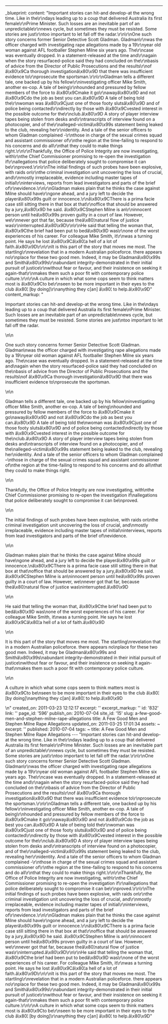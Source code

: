 ---
_blueprint:
  content: "Important stories can hit-and develop-at the wrong time. Like in the\r\ndays
    leading up to a coup that delivered Australia its first female\r\nPrime Minister.
    Such losses are an inevitable part of an unpredictable\r\nnews cycle, but sometimes
    they must be resisted. Some stories are just\r\ntoo important to let fall off
    the radar.\r\n\r\nOne such story concerns former Senior Detective Scott Gladman.
    Gladman\r\nwas the officer charged with investigating rape allegations made by
    a 19\r\nyear old woman against AFL footballer Stephen Milne six years ago. The\r\ncase
    was eventually dropped. In a statement-released at the time and\r\nagain when
    the story resurfaced-police said they had concluded on the\r\nbasis of advice
    from the Director of Public Prosecutions and the results\r\nof â\x80\x9Ca thorough
    investigationâ\x80\x9D that there was insufficient evidence to\r\nprosecute the
    sportsman.\r\n\r\nGladman tells a different tale, one backed up by his fellow\r\ninvestigating
    officer Mike Smith, another ex-cop. A tale of being\r\nhounded and pressured by
    fellow members of the force to â\x80\x9Cmake it go\r\nawayâ\x80\x9D and not â\x80\x9Cdo
    the job as best you can.â\x80\x9D A tale of being told the\r\nwoman was â\x80\x9Cjust
    one of those footy slutsâ\x80\x9D and of police being contacted\r\ndirectly by
    those with â\x80\x9Cvested interest in the possible outcome for the\r\nclub.â\x80\x9D
    A story of player interview tapes being stolen from desks and\r\ntranscripts of
    interview found on a photocopier, and of the\r\nalleged-victimâ\x80\x99s statement
    being leaked to the club, revealing her\r\nidentity. And a tale of the senior
    officers to whom Gladman complained -\r\nthose in charge of the sexual crimes
    squad and assistant commissioner of\r\nthe region at the time-failing to respond
    to his concerns and do all\r\nthat they could to make things right.\r\n\r\nThankfully,
    the Office of Police Integrity are now investigating, with\r\nthe Chief Commissioner
    promising to re-open the investigation if\r\nallegations that police deliberately
    sought to compromise it can be\r\nproved.\r\n\r\nThe initial findings of such
    probes have been explosive, with raids on\r\nthe criminal investigation unit uncovering
    the loss of crucial, and\r\nmostly irreplaceable, evidence including master tapes
    of initial\r\ninterviews, reports from lead investigators and parts of the brief
    of\r\nevidence.\r\n\r\nGladman makes plain that he thinks the case against Milne
    should have\r\ngone ahead, and a jury left to decide the playerâ\x80\x99s guilt
    or innocence.\r\nâ\x80\x9CThere is a prima facie case still sitting there in that
    box at that\r\noffice that should be answered by a jury,â\x80\x9D he said. â\x80\x9CStephen
    Milne is an\r\ninnocent person until heâ\x80\x99s proven guilty in a court of
    law. However, we\r\nnever got that far, because theâ\x80¦natural flow of justice
    was\r\ninterrupted.â\x80\x9D\r\n\r\nHe said that telling the woman that, â\x80\x9Cthe
    brief had been put to bedâ\x80\x9D was\r\none of the worst experiences of his
    career. For colleague Mike Smith, it\r\nwas a turning point. He says he lost â\x80\x9Câ\x80¦a
    hell of a lot of faith.â\x80\x9D\r\n\r\nIt is this part of the story that moves
    me most. The startling\r\nrevelation that in a modern Australian policeforce.
    there appears no\r\nplace for these two good men. Indeed, it may be Gladmanâ\x80\x99s
    and Smithâ\x80\x99s\r\nabundant integrity-demonstrated in their initial pursuit
    of justice\r\nwithout fear or favour, and their insistence on seeking it again-that\r\nmakes
    them such a poor fit with contemporary police culture.\r\n\r\nA culture in which
    what some cops seem to think matters most is â\x80\x9Cto be\r\nseen to be more
    important in their eyes to the club â\x80¦ [by doing]\r\nanything they c[an] â\x80¦
    to help.â\x80\x9D"
  content_markup: "<p>Important stories can hit-and develop-at the wrong time. Like
    in the\ndays leading up to a coup that delivered Australia its first female\nPrime
    Minister. Such losses are an inevitable part of an unpredictable\nnews cycle,
    but sometimes they must be resisted. Some stories are just\ntoo important to let
    fall off the radar.</p>\n\n<p>One such story concerns former Senior Detective
    Scott Gladman. Gladman\nwas the officer charged with investigating rape allegations
    made by a 19\nyear old woman against AFL footballer Stephen Milne six years ago.
    The\ncase was eventually dropped. In a statement-released at the time and\nagain
    when the story resurfaced-police said they had concluded on the\nbasis of advice
    from the Director of Public Prosecutions and the results\nof â\x80\x9Ca thorough
    investigationâ\x80\x9D that there was insufficient evidence to\nprosecute the
    sportsman.</p>\n\n<p>Gladman tells a different tale, one backed up by his fellow\ninvestigating
    officer Mike Smith, another ex-cop. A tale of being\nhounded and pressured by
    fellow members of the force to â\x80\x9Cmake it go\nawayâ\x80\x9D and not â\x80\x9Cdo
    the job as best you can.â\x80\x9D A tale of being told the\nwoman was â\x80\x9Cjust
    one of those footy slutsâ\x80\x9D and of police being contacted\ndirectly by those
    with â\x80\x9Cvested interest in the possible outcome for the\nclub.â\x80\x9D
    A story of player interview tapes being stolen from desks and\ntranscripts of
    interview found on a photocopier, and of the\nalleged-victimâ\x80\x99s statement
    being leaked to the club, revealing her\nidentity. And a tale of the senior officers
    to whom Gladman complained &ndash;\nthose in charge of the sexual crimes squad
    and assistant commissioner of\nthe region at the time-failing to respond to his
    concerns and do all\nthat they could to make things right.</p>\n\n<p>Thankfully,
    the Office of Police Integrity are now investigating, with\nthe Chief Commissioner
    promising to re-open the investigation if\nallegations that police deliberately
    sought to compromise it can be\nproved.</p>\n\n<p>The initial findings of such
    probes have been explosive, with raids on\nthe criminal investigation unit uncovering
    the loss of crucial, and\nmostly irreplaceable, evidence including master tapes
    of initial\ninterviews, reports from lead investigators and parts of the brief
    of\nevidence.</p>\n\n<p>Gladman makes plain that he thinks the case against Milne
    should have\ngone ahead, and a jury left to decide the playerâ\x80\x99s guilt
    or innocence.\nâ\x80\x9CThere is a prima facie case still sitting there in that
    box at that\noffice that should be answered by a jury,â\x80\x9D he said. â\x80\x9CStephen
    Milne is an\ninnocent person until heâ\x80\x99s proven guilty in a court of law.
    However, we\nnever got that far, because theâ\x80¦natural flow of justice was\ninterrupted.â\x80\x9D</p>\n\n<p>He
    said that telling the woman that, â\x80\x9Cthe brief had been put to bedâ\x80\x9D
    was\none of the worst experiences of his career. For colleague Mike Smith, it\nwas
    a turning point. He says he lost â\x80\x9Câ\x80¦a hell of a lot of faith.â\x80\x9D</p>\n\n<p>It
    is this part of the story that moves me most. The startling\nrevelation that in
    a modern Australian policeforce. there appears no\nplace for these two good men.
    Indeed, it may be Gladmanâ\x80\x99s and Smithâ\x80\x99s\nabundant integrity-demonstrated
    in their initial pursuit of justice\nwithout fear or favour, and their insistence
    on seeking it again-that\nmakes them such a poor fit with contemporary police
    culture.</p>\n\n<p>A culture in which what some cops seem to think matters most
    is â\x80\x9Cto be\nseen to be more important in their eyes to the club â\x80¦
    [by doing]\nanything they c[an] â\x80¦ to help.â\x80\x9D</p>\n"
  created_on: 2011-03-23 12:12:17
  excerpt: ''
  excerpt_markup: ''
  id: '832'
  link: ''
  page_id: '596'
  publish_on: 2010-07-04
  site_id: '15'
  slug: a-few-good-men-and-stephen-milne-rape-allegations
  title: A Few Good Men and Stephen Milne Rape Allegations
  updated_on: 2011-03-25 17:01:34
assets: ~
excerpt: ''
published: 2010-07-04
tags: ~
title: A Few Good Men and Stephen Milne Rape Allegations
--- "Important stories can hit-and develop-at the wrong time. Like in the\r\ndays
  leading up to a coup that delivered Australia its first female\r\nPrime Minister.
  Such losses are an inevitable part of an unpredictable\r\nnews cycle, but sometimes
  they must be resisted. Some stories are just\r\ntoo important to let fall off the
  radar.\r\n\r\nOne such story concerns former Senior Detective Scott Gladman. Gladman\r\nwas
  the officer charged with investigating rape allegations made by a 19\r\nyear old
  woman against AFL footballer Stephen Milne six years ago. The\r\ncase was eventually
  dropped. In a statement-released at the time and\r\nagain when the story resurfaced-police
  said they had concluded on the\r\nbasis of advice from the Director of Public Prosecutions
  and the results\r\nof â\x80\x9Ca thorough investigationâ\x80\x9D that there was
  insufficient evidence to\r\nprosecute the sportsman.\r\n\r\nGladman tells a different
  tale, one backed up by his fellow\r\ninvestigating officer Mike Smith, another ex-cop.
  A tale of being\r\nhounded and pressured by fellow members of the force to â\x80\x9Cmake
  it go\r\nawayâ\x80\x9D and not â\x80\x9Cdo the job as best you can.â\x80\x9D A tale
  of being told the\r\nwoman was â\x80\x9Cjust one of those footy slutsâ\x80\x9D and
  of police being contacted\r\ndirectly by those with â\x80\x9Cvested interest in
  the possible outcome for the\r\nclub.â\x80\x9D A story of player interview tapes
  being stolen from desks and\r\ntranscripts of interview found on a photocopier,
  and of the\r\nalleged-victimâ\x80\x99s statement being leaked to the club, revealing
  her\r\nidentity. And a tale of the senior officers to whom Gladman complained -\r\nthose
  in charge of the sexual crimes squad and assistant commissioner of\r\nthe region
  at the time-failing to respond to his concerns and do all\r\nthat they could to
  make things right.\r\n\r\nThankfully, the Office of Police Integrity are now investigating,
  with\r\nthe Chief Commissioner promising to re-open the investigation if\r\nallegations
  that police deliberately sought to compromise it can be\r\nproved.\r\n\r\nThe initial
  findings of such probes have been explosive, with raids on\r\nthe criminal investigation
  unit uncovering the loss of crucial, and\r\nmostly irreplaceable, evidence including
  master tapes of initial\r\ninterviews, reports from lead investigators and parts
  of the brief of\r\nevidence.\r\n\r\nGladman makes plain that he thinks the case
  against Milne should have\r\ngone ahead, and a jury left to decide the playerâ\x80\x99s
  guilt or innocence.\r\nâ\x80\x9CThere is a prima facie case still sitting there
  in that box at that\r\noffice that should be answered by a jury,â\x80\x9D he said.
  â\x80\x9CStephen Milne is an\r\ninnocent person until heâ\x80\x99s proven guilty
  in a court of law. However, we\r\nnever got that far, because theâ\x80¦natural flow
  of justice was\r\ninterrupted.â\x80\x9D\r\n\r\nHe said that telling the woman that,
  â\x80\x9Cthe brief had been put to bedâ\x80\x9D was\r\none of the worst experiences
  of his career. For colleague Mike Smith, it\r\nwas a turning point. He says he lost
  â\x80\x9Câ\x80¦a hell of a lot of faith.â\x80\x9D\r\n\r\nIt is this part of the
  story that moves me most. The startling\r\nrevelation that in a modern Australian
  policeforce. there appears no\r\nplace for these two good men. Indeed, it may be
  Gladmanâ\x80\x99s and Smithâ\x80\x99s\r\nabundant integrity-demonstrated in their
  initial pursuit of justice\r\nwithout fear or favour, and their insistence on seeking
  it again-that\r\nmakes them such a poor fit with contemporary police culture.\r\n\r\nA
  culture in which what some cops seem to think matters most is â\x80\x9Cto be\r\nseen
  to be more important in their eyes to the club â\x80¦ [by doing]\r\nanything they
  c[an] â\x80¦ to help.â\x80\x9D"
